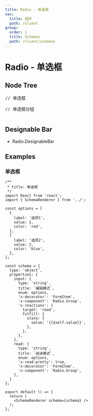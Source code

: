 ```yaml
---
title: Radio - 单选框
nav:
  title: 组件
  path: /client
group:
  order: 1
  title: Schemas
  path: /client/schemas
---
```


# Radio - 单选框

## Node Tree

<pre lang="tsx">
// 单选框
<Radio/>
// 单选框分组
<Radio.Group/>
</pre>

## Designable Bar

- Radio.DesignableBar

## Examples

### 单选框

```tsx
/**
 * title: 单选框
 */
import React from 'react';
import { SchemaRenderer } from '../';

const options = [
  {
    label: '选项1',
    value: 1,
    color: 'red',
  },
  {
    label: '选项2',
    value: 2,
    color: 'blue',
  },
];

const schema = {
  type: 'object',
  properties: {
    input: {
      type: 'string',
      title: `编辑模式`,
      enum: options,
      'x-decorator': 'FormItem',
      'x-component': 'Radio.Group',
      'x-reactions': {
        target: 'read',
        fulfill: {
          state: {
            value: '{{$self.value}}',
          },
        },
      },
    },
    read: {
      type: 'string',
      title: `阅读模式`,
      enum: options,
      'x-read-pretty': true,
      'x-decorator': 'FormItem',
      'x-component': 'Radio.Group',
    },
  }
};

export default () => {
  return (
    <SchemaRenderer schema={schema} />
  );
};
```

